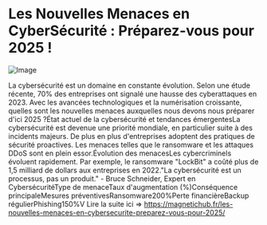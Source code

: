 # Les Nouvelles Menaces en CyberSécurité : Préparez-vous pour 2025 !

![Image](https://images.pexels.com/photos/31971484/pexels-photo-31971484.jpeg?auto=compress&cs=tinysrgb&h=650&w=940)

La cybersécurité est un domaine en constante évolution. Selon une étude récente, 70% des entreprises ont signalé une hausse des cyberattaques en 2023. Avec les avancées technologiques et la numérisation croissante, quelles sont les nouvelles menaces auxquelles nous devons nous préparer d'ici 2025 ?État actuel de la cybersécurité et tendances émergentesLa cybersécurité est devenue une priorité mondiale, en particulier suite à des incidents majeurs. De plus en plus d'entreprises adoptent des pratiques de sécurité proactives. Les menaces telles que le ransomware et les attaques DDoS sont en plein essor.Évolution des menacesLes cybercriminels évoluent rapidement. Par exemple, le ransomware "LockBit" a coûté plus de 1,5 milliard de dollars aux entreprises en 2022."La cybersécurité est un processus, pas un produit." - Bruce Schneider, Expert en CybersécuritéType de menaceTaux d'augmentation (%)Conséquence principaleMesures préventivesRansomware200%Perte financièreBackup régulierPhishing150%V Lire la suite ici => https://magnetichub.fr/les-nouvelles-menaces-en-cybersecurite-preparez-vous-pour-2025/
